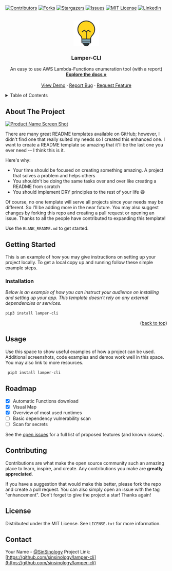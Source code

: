 
<div id="top"></div>

[![Contributors][contributors-shield]][contributors-url]
[![Forks][forks-shield]][forks-url]
[![Stargazers][stars-shield]][stars-url]
[![Issues][issues-shield]][issues-url]
[![MIT License][license-shield]][license-url]
[![LinkedIn][linkedin-shield]][linkedin-url]



<!-- PROJECT LOGO -->
<br />
<div align="center">
  <a href="https://github.com/sinsinology/lamper-cli">
    <img src="assets/images/logo.svg" alt="Logo" width="80" height="80">
  </a>

  <h3 align="center">Lamper-CLI</h3>

  <p align="center">
    An easy to use AWS Lambda-Functions enumeration tool (with a report)
    <br />
    <a href="https://github.com/othneildrew/Best-README-Template"><strong>Explore the docs »</strong></a>
    <br />
    <br />
    <a href="https://github.com/othneildrew/Best-README-Template">View Demo</a>
    ·
    <a href="https://github.com/othneildrew/Best-README-Template/issues">Report Bug</a>
    ·
    <a href="https://github.com/othneildrew/Best-README-Template/issues">Request Feature</a>
  </p>
</div>



<!-- TABLE OF CONTENTS -->
<details>
  <summary>Table of Contents</summary>
  <ol>
    <li>
      <a href="#about-the-project">About The Project</a>
      <ul>
        <li><a href="#built-with">Built With</a></li>
      </ul>
    </li>
    <li>
      <a href="#getting-started">Getting Started</a>
      <ul>
        <li><a href="#prerequisites">Prerequisites</a></li>
        <li><a href="#installation">Installation</a></li>
      </ul>
    </li>
    <li><a href="#usage">Usage</a></li>
    <li><a href="#roadmap">Roadmap</a></li>
    <li><a href="#contributing">Contributing</a></li>
    <li><a href="#license">License</a></li>
    <li><a href="#contact">Contact</a></li>
    <li><a href="#acknowledgments">Acknowledgments</a></li>
  </ol>
</details>



<!-- ABOUT THE PROJECT -->
## About The Project

[![Product Name Screen Shot][product-screenshot]](https://example.com)

There are many great README templates available on GitHub; however, I didn't find one that really suited my needs so I created this enhanced one. I want to create a README template so amazing that it'll be the last one you ever need -- I think this is it.

Here's why:
* Your time should be focused on creating something amazing. A project that solves a problem and helps others
* You shouldn't be doing the same tasks over and over like creating a README from scratch
* You should implement DRY principles to the rest of your life :smile:

Of course, no one template will serve all projects since your needs may be different. So I'll be adding more in the near future. You may also suggest changes by forking this repo and creating a pull request or opening an issue. Thanks to all the people have contributed to expanding this template!

Use the `BLANK_README.md` to get started.


## Getting Started

This is an example of how you may give instructions on setting up your project locally.
To get a local copy up and running follow these simple example steps.


### Installation

_Below is an example of how you can instruct your audience on installing and setting up your app. This template doesn't rely on any external dependencies or services._

  ```sh
  pip3 install lamper-cli
  ```


<p align="right">(<a href="#top">back to top</a>)</p>



<!-- USAGE EXAMPLES -->
## Usage

Use this space to show useful examples of how a project can be used. Additional screenshots, code examples and demos work well in this space. You may also link to more resources.

 ```sh
  pip3 install lamper-cli
  ```


<!-- ROADMAP -->
## Roadmap

- [x] Automatic Functions download
- [x] Visual Map
- [x] Overview of most used runtimes
- [ ] Basic dependency vulnerability scan
- [ ] Scan for secrets

See the [open issues](https://github.com/othneildrew/Best-README-Template/issues) for a full list of proposed features (and known issues).

<!-- CONTRIBUTING -->
## Contributing

Contributions are what make the open source community such an amazing place to learn, inspire, and create. Any contributions you make are **greatly appreciated**.

If you have a suggestion that would make this better, please fork the repo and create a pull request. You can also simply open an issue with the tag "enhancement".
Don't forget to give the project a star! Thanks again!

## License

Distributed under the MIT License. See `LICENSE.txt` for more information.


<!-- CONTACT -->
## Contact

Your Name - [@SinSinology](https://twitter.com/SinSinology)
Project Link: [https://github.com/sinsinology/lamper-cli](https://github.com/sinsinology/lamper-cli)



[contributors-shield]: https://img.shields.io/github/contributors/othneildrew/Best-README-Template.svg?style=for-the-badge
[contributors-url]: https://github.com/sinsinology/Lamper-Cli/graphs/contributors
[forks-shield]: https://img.shields.io/github/forks/sinsinology/Lamper-Cli.svg?style=for-the-badge
[forks-url]: https://github.com/sinsinology/Lamper-Cli/network/members
[stars-shield]: https://img.shields.io/github/stars/sinsinology/Lamper-Cli.svg?style=for-the-badge
[stars-url]: https://github.com/sinsinology/Lamper-Cli/stargazers
[issues-shield]: https://img.shields.io/github/issues/sinsinology/Lamper-Cli.svg?style=for-the-badge
[issues-url]: https://github.com/sinsinology/Lamper-Cli/issues
[license-shield]: https://img.shields.io/github/license/sinsinology/Lamper-Cli.svg?style=for-the-badge
[license-url]: https://github.com/sinsinology/Lamper-Cli/blob/master/LICENSE.txt
[linkedin-shield]: https://img.shields.io/badge/-LinkedIn-black.svg?style=for-the-badge&logo=linkedin&colorB=555
[linkedin-url]: https://www.linkedin.com/company/mdsec/
[product-screenshot]: assets/images/screenshot.png
